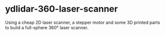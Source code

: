 # ydlidar-360-laser-scanner
Using a cheap 2D laser scanner, a stepper motor and some 3D printed parts to build a full-sphere 360° laser scanner.
